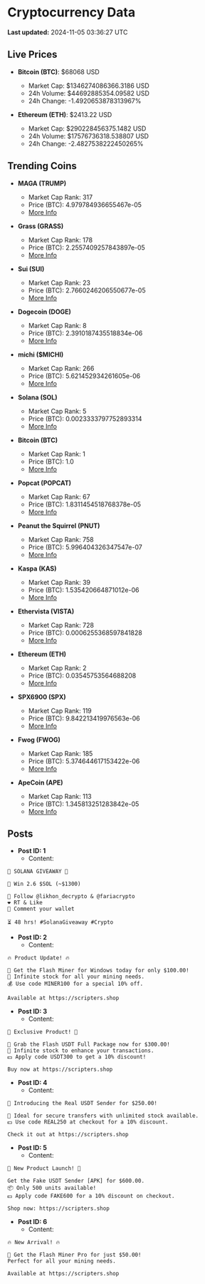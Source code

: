 # Cryptocurrency Data

**Last updated:** 2024-11-05 03:36:27 UTC

## Live Prices
- **Bitcoin (BTC)**: $68068 USD
  - Market Cap: $1346274086366.3186 USD
  - 24h Volume: $44692885354.09582 USD
  - 24h Change: -1.4920653878313967%

- **Ethereum (ETH)**: $2413.22 USD
  - Market Cap: $290228456375.1482 USD
  - 24h Volume: $17576736318.538807 USD
  - 24h Change: -2.4827538222450265%

## Trending Coins
- **MAGA (TRUMP)**
  - Market Cap Rank: 317
  - Price (BTC): 4.979784936655467e-05
  - [More Info](https://www.coingecko.com/en/coins/maga)

- **Grass (GRASS)**
  - Market Cap Rank: 178
  - Price (BTC): 2.2557409257843897e-05
  - [More Info](https://www.coingecko.com/en/coins/grass)

- **Sui (SUI)**
  - Market Cap Rank: 23
  - Price (BTC): 2.7660246206550677e-05
  - [More Info](https://www.coingecko.com/en/coins/sui)

- **Dogecoin (DOGE)**
  - Market Cap Rank: 8
  - Price (BTC): 2.3910187435518834e-06
  - [More Info](https://www.coingecko.com/en/coins/dogecoin)

- **michi ($MICHI)**
  - Market Cap Rank: 266
  - Price (BTC): 5.621452934261605e-06
  - [More Info](https://www.coingecko.com/en/coins/michicoin)

- **Solana (SOL)**
  - Market Cap Rank: 5
  - Price (BTC): 0.0023333797752893314
  - [More Info](https://www.coingecko.com/en/coins/solana)

- **Bitcoin (BTC)**
  - Market Cap Rank: 1
  - Price (BTC): 1.0
  - [More Info](https://www.coingecko.com/en/coins/bitcoin)

- **Popcat (POPCAT)**
  - Market Cap Rank: 67
  - Price (BTC): 1.8311454518768378e-05
  - [More Info](https://www.coingecko.com/en/coins/popcat)

- **Peanut the Squirrel (PNUT)**
  - Market Cap Rank: 758
  - Price (BTC): 5.996404326347547e-07
  - [More Info](https://www.coingecko.com/en/coins/peanut-the-squirrel)

- **Kaspa (KAS)**
  - Market Cap Rank: 39
  - Price (BTC): 1.535420664871012e-06
  - [More Info](https://www.coingecko.com/en/coins/kaspa)

- **Ethervista (VISTA)**
  - Market Cap Rank: 728
  - Price (BTC): 0.0006255368597841828
  - [More Info](https://www.coingecko.com/en/coins/ethervista)

- **Ethereum (ETH)**
  - Market Cap Rank: 2
  - Price (BTC): 0.03545753564688208
  - [More Info](https://www.coingecko.com/en/coins/ethereum)

- **SPX6900 (SPX)**
  - Market Cap Rank: 119
  - Price (BTC): 9.842213419976563e-06
  - [More Info](https://www.coingecko.com/en/coins/spx6900)

- **Fwog (FWOG)**
  - Market Cap Rank: 185
  - Price (BTC): 5.374644617153422e-06
  - [More Info](https://www.coingecko.com/en/coins/fwog)

- **ApeCoin (APE)**
  - Market Cap Rank: 113
  - Price (BTC): 1.345813251283842e-05
  - [More Info](https://www.coingecko.com/en/coins/apecoin)

## Posts
- **Post ID: 1**
  - Content:
```
🚀 SOLANA GIVEAWAY 🚀

🎁 Win 2.6 $SOL (~$1300)

🤝 Follow @likhon_decrypto & @fariacrypto
❤️ RT & Like
💬 Comment your wallet

⏳ 48 hrs! #SolanaGiveaway #Crypto
```

- **Post ID: 2**
  - Content:
```
🔥 Product Update! 🔥

🚀 Get the Flash Miner for Windows today for only $100.00!
🔋 Infinite stock for all your mining needs.
💰 Use code MINER100 for a special 10% off.

Available at https://scripters.shop
```

- **Post ID: 3**
  - Content:
```
🎁 Exclusive Product! 🎁

💸 Grab the Flash USDT Full Package now for $300.00!
🎉 Infinite stock to enhance your transactions.
💵 Apply code USDT300 to get a 10% discount!

Buy now at https://scripters.shop
```

- **Post ID: 4**
  - Content:
```
💎 Introducing the Real USDT Sender for $250.00!

💼 Ideal for secure transfers with unlimited stock available.
💵 Use code REAL250 at checkout for a 10% discount.

Check it out at https://scripters.shop
```

- **Post ID: 5**
  - Content:
```
🚀 New Product Launch! 🚀

Get the Fake USDT Sender [APK] for $600.00.
📦 Only 500 units available!
💵 Apply code FAKE600 for a 10% discount on checkout.

Shop now: https://scripters.shop
```

- **Post ID: 6**
  - Content:
```
🔥 New Arrival! 🔥

💸 Get the Flash Miner Pro for just $50.00!
Perfect for all your mining needs.

Available at https://scripters.shop
```

